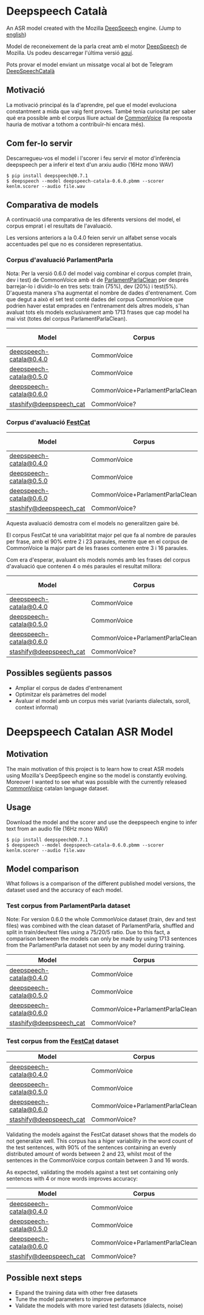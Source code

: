 # Deepspeech Català

An ASR model created with the Mozilla [DeepSpeech](https://github.com/mozilla/DeepSpeech) engine. (Jump to [english](#deepspeech-catalan-asr-model))

Model de reconeixement de la parla creat amb el motor [DeepSpeech](https://github.com/mozilla/DeepSpeech) de Mozilla. Us podeu descarregar l'última versió [aquí](https://github.com/ccoreilly/deepspeech-catala/releases).

Pots provar el model enviant un missatge vocal al bot de Telegram [DeepSpeechCatalà](https://t.me/DeepSpeechCatalaBot)

## Motivació

La motivació principal és la d'aprendre, pel que el model evoluciona constantment a mida que vaig fent proves. També tenia curiositat per saber
qué era possible amb el corpus lliure actual de [CommonVoice](https://voice.mozilla.org/ca/datasets) (la resposta hauria de motivar a tothom a contribuïr-hi encara més).

## Com fer-lo servir

Descarregueu-vos el model i l'scorer i feu servir el motor d'inferència deepspeech per a inferir el text d'un arxiu audio (16Hz mono WAV)

```
$ pip install deepspeech@0.7.1
$ deepspeech --model deepspeech-catala-0.6.0.pbmm --scorer kenlm.scorer --audio file.wav
```

## Comparativa de models

A continuació una comparativa de les diferents versions del model, el corpus emprat i el resultats de l'avaluació.

Les versions anteriors a la 0.4.0 feien servir un alfabet sense vocals accentuades pel que no es consideren representatius.

### Corpus d'avaluació ParlamentParla

Nota: Per la versió 0.6.0 del model vaig combinar el corpus complet (train, dev i test) de CommonVoice amb el de [ParlamentParlaClean](https://collectivat.cat/asr) per després barrejar-lo i dividir-lo en tres sets: train (75%), dev (20%) i test(5%). D'aquesta manera s'ha augmentat el nombre de dades d'entrenament. Com que degut a això el set test conté dades del corpus CommonVoice que podrien haver estat emprades en l'entrenament dels altres models, s'han avaluat tots els models exclusivament amb 1713 frases que cap model ha mai vist (totes del corpus ParlamentParlaClean).

| Model                                                                 | Corpus                          | Dades augmentades? | WER    | CER    | Loss   |
| --------------------------------------------------------------------- | ------------------------------- | ------------------ | ------ | ------ | ------ |
| deepspeech-catala@0.4.0                                               | CommonVoice                     | No                 | 30,16% | 13,79% | 112,96 |
| deepspeech-catala@0.5.0                                               | CommonVoice                     | Sí                 | 29,66% | 13,84% | 108,52 |
| deepspeech-catala@0.6.0                                               | CommonVoice+ParlamentParlaClean | No                 | 13,85% | 5,62%  | 50,49  |
| [stashify@deepspeech_cat](https://github.com/stashify/deepspeech_cat) | CommonVoice?                    | Sí                 | 22,62% | 13,59% | 80,45  |

### Corpus d'avaluació [FestCat](http://festcat.talp.cat/devel.php)

| Model                                                                 | Corpus                          | Dades augmentades? | WER    | CER    | Loss   |
| --------------------------------------------------------------------- | ------------------------------- | ------------------ | ------ | ------ | ------ |
| deepspeech-catala@0.4.0                                               | CommonVoice                     | No                 | 77,60% | 65,62% | 243,25 |
| deepspeech-catala@0.5.0                                               | CommonVoice                     | Sí                 | 78,12% | 65,61% | 235,60 |
| deepspeech-catala@0.6.0                                               | CommonVoice+ParlamentParlaClean | No                 | 76,10% | 65,16% | 240,69 |
| [stashify@deepspeech_cat](https://github.com/stashify/deepspeech_cat) | CommonVoice?                    | Sí                 | 80,58% | 66,82% | 180,81 |

Aquesta avaluació demostra com el models no generalitzen gaire bé.

El corpus FestCat té una variablititat major pel que fa al nombre de paraules per frase, amb el 90% entre 2 i 23 paraules, mentre que en el corpus de CommonVoice la major part de les frases contenen entre 3 i 16 paraules.

Com era d'esperar, avaluant els models només amb les frases del corpus d'avaluació que contenen 4 o més paraules el resultat millora:

| Model                                                                 | Corpus                          | Dades augmentades? | WER    | CER    | Loss   |
| --------------------------------------------------------------------- | ------------------------------- | ------------------ | ------ | ------ | ------ |
| deepspeech-catala@0.4.0                                               | CommonVoice                     | No                 | 58,78% | 46,61% | 193,85 |
| deepspeech-catala@0.5.0                                               | CommonVoice                     | Sí                 | 58,94% | 46,47% | 188,42 |
| deepspeech-catala@0.6.0                                               | CommonVoice+ParlamentParlaClean | No                 | 56,68% | 46,00% | 189,03 |
| [stashify@deepspeech_cat](https://github.com/stashify/deepspeech_cat) | CommonVoice?                    | Sí                 | 61,11% | 48,16% | 144,78 |

## Possibles següents passos

- Ampliar el corpus de dades d'entrenament
- Optimitzar els paràmetres del model
- Avaluar el model amb un corpus més variat (variants dialectals, soroll, context informal)

# Deepspeech Catalan ASR Model

## Motivation

The main motivation of this project is to learn how to creat ASR models using Mozilla's DeepSpeech engine so the model is constantly evolving. Moreover I wanted to see what was possible with the currently released [CommonVoice](https://voice.mozilla.org/ca/datasets) catalan language dataset.

## Usage

Download the model and the scorer and use the deepspeech engine to infer text from an audio file (16Hz mono WAV)

```
$ pip install deepspeech@0.7.1
$ deepspeech --model deepspeech-catala-0.6.0.pbmm --scorer kenlm.scorer --audio file.wav
```

## Model comparison

What follows is a comparison of the different published model versions, the dataset used and the accuracy of each model.

### Test corpus from ParlamentParla dataset

Note: For version 0.6.0 the whole CommonVoice dataset (train, dev and test files) was combined with the clean dataset of ParlamentParla, shuffled and split in train/dev/test files using a 75/20/5 ratio. Due to this fact, a comparison between the models can only be made by using 1713 sentences from the ParlamentParla dataset not seen by any model during training.

| Model                                                                 | Corpus                          | Augmentation | WER    | CER    | Loss   |
| --------------------------------------------------------------------- | ------------------------------- | ------------ | ------ | ------ | ------ |
| deepspeech-catala@0.4.0                                               | CommonVoice                     | No           | 30,16% | 13,79% | 112,96 |
| deepspeech-catala@0.5.0                                               | CommonVoice                     | Sí           | 29,66% | 13,84% | 108,52 |
| deepspeech-catala@0.6.0                                               | CommonVoice+ParlamentParlaClean | No           | 13,85% | 5,62%  | 50,49  |
| [stashify@deepspeech_cat](https://github.com/stashify/deepspeech_cat) | CommonVoice?                    | Sí           | 22,62% | 13,59% | 80,45  |

### Test corpus from the [FestCat](http://festcat.talp.cat/devel.php) dataset

| Model                                                                 | Corpus                          | Augmentation | WER    | CER    | Loss   |
| --------------------------------------------------------------------- | ------------------------------- | ------------ | ------ | ------ | ------ |
| deepspeech-catala@0.4.0                                               | CommonVoice                     | No           | 77,60% | 65,62% | 243,25 |
| deepspeech-catala@0.5.0                                               | CommonVoice                     | Sí           | 78,12% | 65,61% | 235,60 |
| deepspeech-catala@0.6.0                                               | CommonVoice+ParlamentParlaClean | No           | 76,10% | 65,16% | 240,69 |
| [stashify@deepspeech_cat](https://github.com/stashify/deepspeech_cat) | CommonVoice?                    | Sí           | 80,58% | 66,82% | 180,81 |

Validating the models against the FestCat dataset shows that the models do not generalize well. This corpus has a higer variability in the word count of the test sentences, with 90% of the sentences containing an evenly distributed amount of words between 2 and 23, whilst most of the sentences in the CommonVoice corpus contain between 3 and 16 words.

As expected, validating the models against a test set containing only sentences with 4 or more words improves accuracy:

| Model                                                                 | Corpus                          | Augmentation | WER    | CER    | Loss   |
| --------------------------------------------------------------------- | ------------------------------- | ------------ | ------ | ------ | ------ |
| deepspeech-catala@0.4.0                                               | CommonVoice                     | No           | 58,78% | 46,61% | 193,85 |
| deepspeech-catala@0.5.0                                               | CommonVoice                     | Sí           | 58,94% | 46,47% | 188,42 |
| deepspeech-catala@0.6.0                                               | CommonVoice+ParlamentParlaClean | No           | 56,68% | 46,00% | 189,03 |
| [stashify@deepspeech_cat](https://github.com/stashify/deepspeech_cat) | CommonVoice?                    | Sí           | 61,11% | 48,16% | 144,78 |

## Possible next steps

- Expand the training data with other free datasets
- Tune the model parameters to improve performance
- Validate the models with more varied test datasets (dialects, noise)
